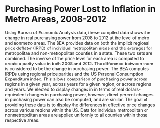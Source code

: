 # Purchasing Power Lost to Inflation in Metro Areas, 2008-2012

Using Bureau of Economic Analysis data, these compiled data shows the change in real purchasing power from 2008 to 2012 at the level of metro and nonmetro areas. The BEA provides data on both the implicit regional price deflator (IRPD) of individual metropolitan areas and the averages for metropolitan and non-metropolitan counties in a state. These two sets are combined. The inverse of the price level for each area is computed to create a parity value in both 2008 and 2012. The difference between them is considered to be the change in purchasing power. The BEA computes IRPDs using regional price parities and the US Personal Consumption Expenditure index. This allows comparison of purchasing power across regions in a given year, across years for a given region, or across regions and years. We elected to display changes in in terms of real dollars-equivalent changes in purchasing power, however, direct percent changes in purchasing power can also be computed, and are similar. The goal of providing these data is to display the differences in effective price changes across various regions within the US. Data for individual metropolitan or nonmetropolitan areas are applied uniformly to all counties within those respective areas.